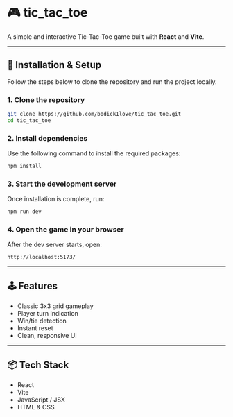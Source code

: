 # 🎮 tic_tac_toe

A simple and interactive Tic-Tac-Toe game built with **React** and **Vite**.

---

## 🚀 Installation & Setup

Follow the steps below to clone the repository and run the project locally.

### 1. Clone the repository

```bash
git clone https://github.com/bodick1love/tic_tac_toe.git
cd tic_tac_toe
```

### 2. Install dependencies

Use the following command to install the required packages:

```bash
npm install
```

### 3. Start the development server

Once installation is complete, run:

```bash
npm run dev
```

### 4. Open the game in your browser

After the dev server starts, open:

```
http://localhost:5173/
```

---

## 🕹️ Features

- Classic 3x3 grid gameplay
- Player turn indication
- Win/tie detection
- Instant reset
- Clean, responsive UI

---

## 📦 Tech Stack

- React
- Vite
- JavaScript / JSX
- HTML & CSS
